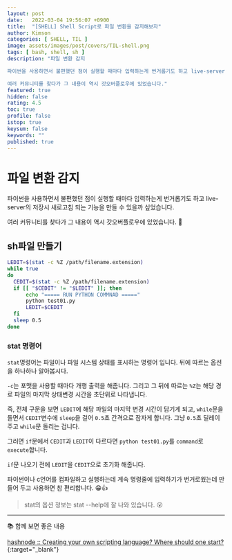```yaml
---
layout: post
date:   2022-03-04 19:56:07 +0900
title:  "[SHELL] Shell Script로 파일 변환을 감지해보자"
author: Kimson
categories: [ SHELL, TIL ]
image: assets/images/post/covers/TIL-shell.png
tags: [ bash, shell, sh ]
description: "파일 변환 감지

파이썬을 사용하면서 불편했던 점이 실행할 때마다 입력하는게 번거롭기도 하고 live-server의 저장시 새로고침 되는 기능을 만들 수 있을까 싶었습니다.

여러 커뮤니티를 찾다가 그 내용이 역시 갓오버플로우에 있었습니다."
featured: true
hidden: false
rating: 4.5
toc: true
profile: false
istop: true
keysum: false
keywords: ""
published: true
---
```


# 파일 변환 감지

파이썬을 사용하면서 불편했던 점이 실행할 때마다 입력하는게 번거롭기도 하고 live-server의 저장시 새로고침 되는 기능을 만들 수 있을까 싶었습니다.

여러 커뮤니티를 찾다가 그 내용이 역시 갓오버플로우에 있었습니다. 👏

## sh파일 만들기

```sh
LEDIT=$(stat -c %Z /path/filename.extension)
while true
do
  CEDIT=$(stat -c %Z /path/filename.extension)
  if [[ "$CEDIT" != "$LEDIT" ]]; then
      echo "===== RUN PYTHON COMMNAD ====="
      python test01.py
      LEDIT=$CEDIT
  fi
  sleep 0.5
done
```

### stat 명령어

`stat`명령어는 파일이나 파일 시스템 상태를 표시하는 명령어 입니다. 뒤에 따르는 옵션을 하나하나 알아봅시다.

`-c`는 포맷을 사용할 때마다 개행 출력을 해줍니다. 그리고 그 뒤에 따르는 `%Z`는 해당 경로 파일의 마지막 상태변경 시간을 초단위로 나타냅니다.

즉, 전체 구문을 보면 `LEDIT`에 해당 파일의 마지막 변경 시간이 담기게 되고, `while`문을 돌면서 `CEDIT`변수에 `sleep`을 걸어 `0.5`초 간격으로 잠자게 합니다. 그냥 `0.5`초 딜레이 주고 `while`문 돌리는 겁니다.

그러면 `if`문에서 `CEDIT`과 `LEDIT`이 다르다면 `python test01.py`를 `command`로 `execute`합니다.

`if`문 나오기 전에 `LEDIT`을 `CEDIT`으로 초기화 해줍니다.

파이썬이나 c언어를 컴파일하고 실행하는데 계속 명령줄에 입력하기가 번거로웠는데 만들어 두고 사용하면 참 편리합니다. 😁👍

> stat의 옵션 정보는 stat --help에 잘 나와 있습니다. 😮

-----

📚 함께 보면 좋은 내용

[hashnode :: Creating your own scripting language? Where should one start?](https://hashnode.com/post/creating-your-own-scripting-language-where-should-one-start-ciudleyz70jksvy532q1y4uk7){:target="_blank"}